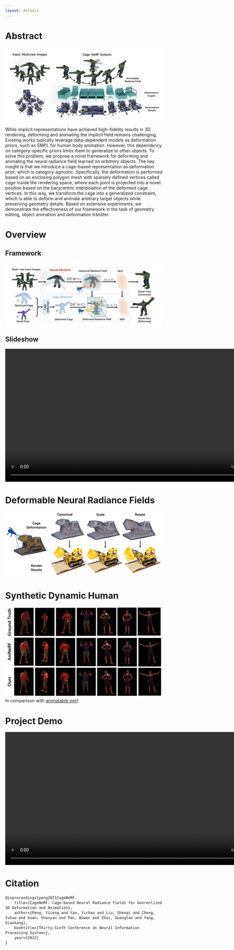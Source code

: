 ```yaml
---
layout: default
---
```


# Abstract
![teaser.png](assets/media/teaser.png)

While implicit representations have achieved high-fidelity results in 3D rendering, deforming and animating the implicit field remains challenging. 
Existing works typically leverage data-dependent models as deformation priors, such as SMPL for human body animation. 
However, this dependency on category-specific priors limits them to generalize to other objects. 
To solve this problem, we propose a novel framework for deforming and animating the neural radiance field learned on _arbitrary_ objects. 
The key insight is that we introduce a cage-based representation as deformation prior, which is category-agnostic. 
Specifically, the deformation is performed based on an enclosing polygon mesh with sparsely defined vertices called _cage_ inside the rendering space, where each point is projected into a novel position based on the barycentric interpolation of the deformed cage vertices. 
In this way, we transform the cage into a generalized constraint, which is able to deform and animate arbitrary target objects while preserving geometry details. 
Based on extensive experiments, we demonstrate the effectiveness of our framework in the task of geometry editing, object animation and deformation transfer.

# Overview
## Framework
![framework.png](assets/media/framework.png)

## Slideshow
<video width="850" playsinline autoplay loop preload muted controls>
  <source src="assets/media/slide_show.mp4" type="video/mp4">
</video>

# Deformable Neural Radiance Fields
![lego.png](assets/media/lego.png)

# Synthetic Dynamic Human
![human_synth.png](assets/media/human_synth.png)
In comparison with [animatable nerf](https://zju3dv.github.io/animatable_nerf/).

# Project Demo
<video width="850" playsinline autoplay loop preload muted controls>
  <source src="assets/media/demo.mp4" type="video/mp4">
</video>

# Citation
```text
@inproceedings{peng2021CageNeRF，
    title={CageNeRF: Cage-based Neural Radiance Fields for Genrenlized 3D Deformation and Animation},
    author={Peng, Yicong and Yan, Yichao and Liu, Shenqi and Cheng, Yuhao and Guan, Shanyan and Pan, Bowen and Zhai, Guangtao and Yang, Xiaokang},
    booktitle={Thirty-Sixth Conference on Neural Information Processing Systems},
    year={2022}
}
```
